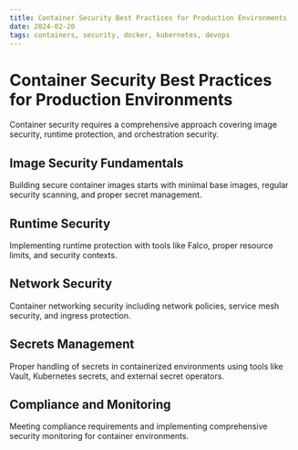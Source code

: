 ```yaml
---
title: Container Security Best Practices for Production Environments
date: 2024-02-20
tags: containers, security, docker, kubernetes, devops
---
```


# Container Security Best Practices for Production Environments

Container security requires a comprehensive approach covering image security, runtime protection, and orchestration security.

## Image Security Fundamentals

Building secure container images starts with minimal base images, regular security scanning, and proper secret management.

## Runtime Security

Implementing runtime protection with tools like Falco, proper resource limits, and security contexts.

## Network Security

Container networking security including network policies, service mesh security, and ingress protection.

## Secrets Management

Proper handling of secrets in containerized environments using tools like Vault, Kubernetes secrets, and external secret operators.

## Compliance and Monitoring

Meeting compliance requirements and implementing comprehensive security monitoring for container environments.